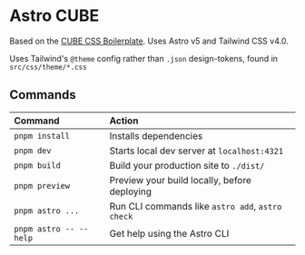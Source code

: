 # Astro CUBE

Based on the [CUBE CSS Boilerplate](https://github.com/Set-Creative-Studio/cube-boilerplate). Uses Astro v5 and Tailwind CSS v4.0.

Uses Tailwind's `@theme` config rather than `.json` design-tokens, found in `src/css/theme/*.css`

## Commands

| Command                | Action                                           |
| :--------------------- | :----------------------------------------------- |
| `pnpm install`         | Installs dependencies                            |
| `pnpm dev`             | Starts local dev server at `localhost:4321`      |
| `pnpm build`           | Build your production site to `./dist/`          |
| `pnpm preview`         | Preview your build locally, before deploying     |
| `pnpm astro ...`       | Run CLI commands like `astro add`, `astro check` |
| `pnpm astro -- --help` | Get help using the Astro CLI                     |
